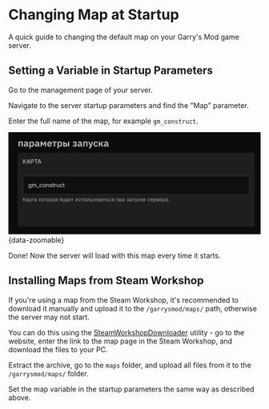 <script setup>
import GmodLogo from '/components/GmodLogo.vue';
</script>

# <GmodLogo>Changing Map at Startup</GmodLogo>

A quick guide to changing the default map on your Garry's Mod game server.

## Setting a Variable in Startup Parameters

Go to the management page of your server.

Navigate to the server startup parameters and find the "Map" parameter.

Enter the full name of the map, for example `gm_construct`.

![map in startup parameters](/images/games/gmod/map.png){data-zoomable}

Done! Now the server will load with this map every time it starts.

## Installing Maps from Steam Workshop

If you're using a map from the Steam Workshop, it's recommended to download it manually and upload it to the `/garrysmod/maps/` path, otherwise the server may not start.

You can do this using the [SteamWorkshopDownloader](https://steamworkshopdownloader.io) utility - go to the website, enter the link to the map page in the Steam Workshop, and download the files to your PC.

Extract the archive, go to the `maps` folder, and upload all files from it to the `/garrysmod/maps/` folder.

Set the map variable in the startup parameters the same way as described above.
